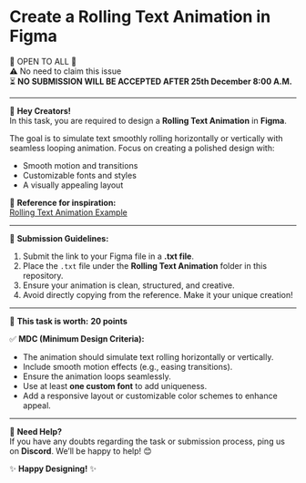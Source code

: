 # Create a Rolling Text Animation in Figma  
🌟 OPEN TO ALL 🌟  
⚠️ No need to claim this issue  
⏳ **NO SUBMISSION WILL BE ACCEPTED AFTER 25th December 8:00 A.M.**

---

🎨 **Hey Creators!**  
In this task, you are required to design a **Rolling Text Animation** in **Figma**.  

The goal is to simulate text smoothly rolling horizontally or vertically with seamless looping animation. Focus on creating a polished design with:  
- Smooth motion and transitions  
- Customizable fonts and styles  
- A visually appealing layout  

🎥 **Reference for inspiration:**  
[Rolling Text Animation Example](https://youtu.be/Eg3lA43d9l4?si=TwSmP2nAsuf0DV8v)  

---

📌 **Submission Guidelines:**  
1. Submit the link to your Figma file in a **.txt file**.  
2. Place the `.txt` file under the **Rolling Text Animation** folder in this repository.  
3. Ensure your animation is clean, structured, and creative.  
4. Avoid directly copying from the reference. Make it your unique creation!  

---

🔖 **This task is worth:** **20 points**

✅ **MDC (Minimum Design Criteria):**  
- The animation should simulate text rolling horizontally or vertically.  
- Include smooth motion effects (e.g., easing transitions).  
- Ensure the animation loops seamlessly.  
- Use at least **one custom font** to add uniqueness.  
- Add a responsive layout or customizable color schemes to enhance appeal.  

---

💬 **Need Help?**  
If you have any doubts regarding the task or submission process, ping us on **Discord**. We’ll be happy to help! 😊  

✨ **Happy Designing!** ✨
